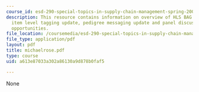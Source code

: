 ```yaml
---
course_id: esd-290-special-topics-in-supply-chain-management-spring-2005
description: This resource contains information on overview of HLS BAG activities,
  item level tagging update, pedigree messaging update and panel discussion on joint
  opportunities.
file_location: /coursemedia/esd-290-special-topics-in-supply-chain-management-spring-2005/a613e87033a302a86130a9d878b0faf5_michaelrose.pdf
file_type: application/pdf
layout: pdf
title: michaelrose.pdf
type: course
uid: a613e87033a302a86130a9d878b0faf5

---
```

None